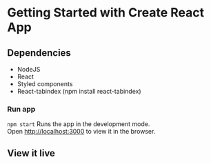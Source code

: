 # Getting Started with Create React App

## Dependencies
* NodeJS
* React
* Styled components
* React-tabindex (npm install react-tabindex)

### Run app 
`npm start`
Runs the app in the development mode.\
Open [http://localhost:3000](http://localhost:3000) to view it in the browser.

## View it live